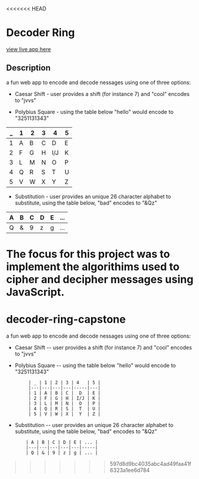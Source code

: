 <<<<<<< HEAD
# Decoder Ring

[view live app here](https://thoribonner.github.io/decoder-ring-capstone/)

## Description

a fun web app to encode and decode nessages using one of three options:

 - Caesar Shift - user provides a shift (for instance 7) and "cool" encodes to "jvvs"
 
 
 - Polybius Square - using the table below "hello" would encode to "3251131343"
     
| _ |  1  |  2  |  3  |  4  |  5  |
|---|---|---|---|-----|---|
| 1 | A | B | C |  D  | E |
| 2 | F | G | H | I/J | K |
| 3 | L | M | N |  O  | P |
| 4 | Q | R | S |  T  | U |
| 5 | V | W | X |  Y  | Z |
  
  - Substitution - user provides an unique 26 character alphabet to substitute, using the table below, "bad" encodes to "&Qz"
  
| A | B | C | D | E | ... |
|---|---|---|---|---|-----|
| Q | & | 9 | z | g | ... |

The focus for this project was to implement the algorithims used to cipher and decipher messages using JavaScript.
=======
# decoder-ring-capstone

a fun web app to encode and decode nessages using one of three options:

 - Caesar Shift -- user provides a shift (for instance 7) and "cool" encodes to "jvvs"
 
 
 - Polybius Square -- using the table below "hello" would encode to "3251131343"
     
   
            | _ | 1 | 2 | 3 | 4   | 5 |
            |---|---|---|---|-----|---|
            | 1 | A | B | C |  D  | E |
            | 2 | F | G | H | I/J | K |
            | 3 | L | M | N |  O  | P |
            | 4 | Q | R | S |  T  | U |
            | 5 | V | W | X |  Y  | Z |
  
  - Substitution -- user provides an unique 26 character alphabet to substitute, using the table below, "bad" encodes to "&Qz"
  
            | A | B | C | D | E | ... |
            |---|---|---|---|---|-----|
            | Q | & | 9 | z | g | ... |
>>>>>>> 597d8d9bc4035abc4ad49faa41f6323a1ee6d784
